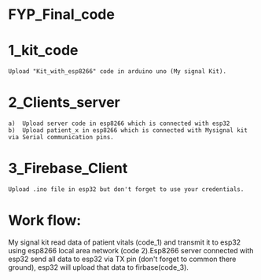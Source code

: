 # FYP_Final_code


# 1_kit_code 
    Upload "Kit_with_esp8266" code in arduino uno (My signal Kit).
    
# 2_Clients_server
    a)  Upload server code in esp8266 which is connected with esp32
    b)  Upload patient_x in esp8266 which is connected with Mysignal kit via Serial communication pins.
    
# 3_Firebase_Client
    Upload .ino file in esp32 but don't forget to use your credentials.
    
    
 # Work flow: 
My signal kit read data of patient vitals (code_1) and transmit it to esp32 using esp8266 local area network (code 2).Esp8266 server connected with esp32 send all data to esp32 via TX pin (don't forget to common there ground), esp32 will upload that data to firbase(code_3).
